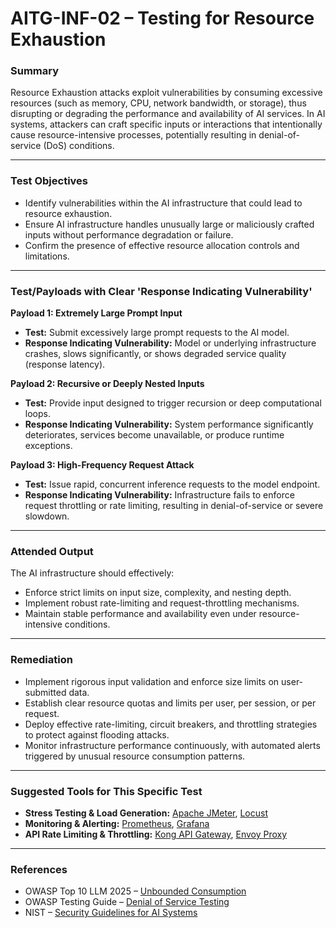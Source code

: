 
# AITG-INF-02 – Testing for Resource Exhaustion

### Summary

Resource Exhaustion attacks exploit vulnerabilities by consuming excessive resources (such as memory, CPU, network bandwidth, or storage), thus disrupting or degrading the performance and availability of AI services. In AI systems, attackers can craft specific inputs or interactions that intentionally cause resource-intensive processes, potentially resulting in denial-of-service (DoS) conditions.

---

### Test Objectives

- Identify vulnerabilities within the AI infrastructure that could lead to resource exhaustion.
- Ensure AI infrastructure handles unusually large or maliciously crafted inputs without performance degradation or failure.
- Confirm the presence of effective resource allocation controls and limitations.

---

### Test/Payloads with Clear 'Response Indicating Vulnerability'

**Payload 1: Extremely Large Prompt Input**

- **Test:** Submit excessively large prompt requests to the AI model.
- **Response Indicating Vulnerability:** Model or underlying infrastructure crashes, slows significantly, or shows degraded service quality (response latency).

**Payload 2: Recursive or Deeply Nested Inputs**

- **Test:** Provide input designed to trigger recursion or deep computational loops.
- **Response Indicating Vulnerability:** System performance significantly deteriorates, services become unavailable, or produce runtime exceptions.

**Payload 3: High-Frequency Request Attack**

- **Test:** Issue rapid, concurrent inference requests to the model endpoint.
- **Response Indicating Vulnerability:** Infrastructure fails to enforce request throttling or rate limiting, resulting in denial-of-service or severe slowdown.

---

### Attended Output

The AI infrastructure should effectively:

- Enforce strict limits on input size, complexity, and nesting depth.
- Implement robust rate-limiting and request-throttling mechanisms.
- Maintain stable performance and availability even under resource-intensive conditions.

---

### Remediation

- Implement rigorous input validation and enforce size limits on user-submitted data.
- Establish clear resource quotas and limits per user, per session, or per request.
- Deploy effective rate-limiting, circuit breakers, and throttling strategies to protect against flooding attacks.
- Monitor infrastructure performance continuously, with automated alerts triggered by unusual resource consumption patterns.

---

### Suggested Tools for This Specific Test

- **Stress Testing & Load Generation:** [Apache JMeter](https://jmeter.apache.org), [Locust](https://locust.io/)
- **Monitoring & Alerting:** [Prometheus](https://prometheus.io/), [Grafana](https://grafana.com/)
- **API Rate Limiting & Throttling:** [Kong API Gateway](https://konghq.com/), [Envoy Proxy](https://www.envoyproxy.io/)

---

### References

- OWASP Top 10 LLM 2025 – [Unbounded Consumption](https://genai.owasp.org/)
- OWASP Testing Guide – [Denial of Service Testing](https://owasp.org/www-project-web-security-testing-guide/latest/4-Web_Application_Security_Testing/07-Denial_of_Service_Testing/)
- NIST – [Security Guidelines for AI Systems](https://doi.org/10.6028/NIST.AI.100-2e2025)

